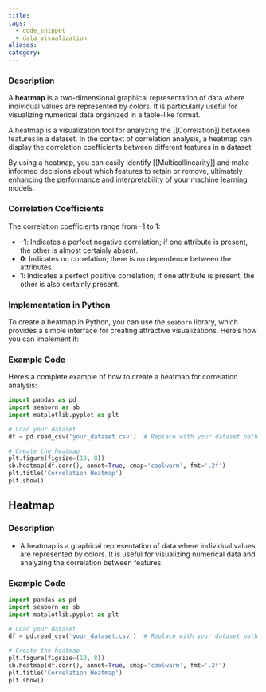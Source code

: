 ```yaml
---
title: 
tags:
  - code_snippet
  - data_visualization
aliases: 
category:
---
```

### Description

A **heatmap** is a two-dimensional graphical representation of data where individual values are represented by colors. It is particularly useful for visualizing numerical data organized in a table-like format. 

A heatmap is a  visualization tool for analyzing the [[Correlation]] between features in a dataset. In the context of correlation analysis, a heatmap can display the correlation coefficients between different features in a dataset.

By using a heatmap, you can easily identify [[Multicollinearity]] and make informed decisions about which features to retain or remove, ultimately enhancing the performance and interpretability of your machine learning models.
### Correlation Coefficients
The correlation coefficients range from -1 to 1:
- **-1**: Indicates a perfect negative correlation; if one attribute is present, the other is almost certainly absent.
- **0**: Indicates no correlation; there is no dependence between the attributes.
- **1**: Indicates a perfect positive correlation; if one attribute is present, the other is also certainly present.
### Implementation in Python
To create a heatmap in Python, you can use the `seaborn` library, which provides a simple interface for creating attractive visualizations. Here’s how you can implement it:
### Example Code
Here’s a complete example of how to create a heatmap for correlation analysis:

```python
import pandas as pd
import seaborn as sb
import matplotlib.pyplot as plt

# Load your dataset
df = pd.read_csv('your_dataset.csv')  # Replace with your dataset path

# Create the heatmap
plt.figure(figsize=(10, 8))
sb.heatmap(df.corr(), annot=True, cmap='coolwarm', fmt='.2f')
plt.title('Correlation Heatmap')
plt.show()
```

## Heatmap

### Description

- A heatmap is a graphical representation of data where individual values are represented by colors. It is useful for visualizing numerical data and analyzing the correlation between features.

### Example Code

```python
import pandas as pd
import seaborn as sb
import matplotlib.pyplot as plt

# Load your dataset
df = pd.read_csv('your_dataset.csv')  # Replace with your dataset path

# Create the heatmap
plt.figure(figsize=(10, 8))
sb.heatmap(df.corr(), annot=True, cmap='coolwarm', fmt='.2f')
plt.title('Correlation Heatmap')
plt.show()
```
